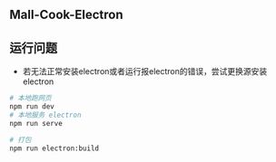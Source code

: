 <!--
 * @Descripttion: 
 * @version: 
 * @Author: June
 * @Date: 2023-03-07 18:15:13
 * @LastEditors: June
 * @LastEditTime: 2023-03-10 20:30:48
-->
## Mall-Cook-Electron

## 运行问题
+ 若无法正常安装electron或者运行报electron的错误，尝试更换源安装electron

```bash
# 本地跑网页
npm run dev
# 本地服务 electron
npm run serve

# 打包
npm run electron:build
```